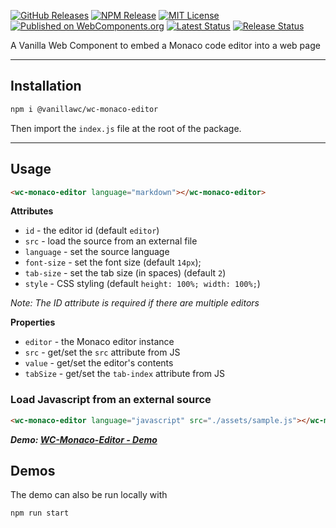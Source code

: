 [![GitHub Releases](https://badgen.net/github/tag/vanillawc/wc-monaco-editor)](https://github.com/vanillawc/wc-monaco-editor/releases)
[![NPM Release](https://badgen.net/npm/v/@vanillawc/wc-monaco-editor)](https://www.npmjs.com/package/@vanillawc/wc-monaco-editor)
[![MIT License](https://badgen.net/github/license/vanillawc/wc-monaco-editor)](https://raw.githubusercontent.com/vanillawc/wc-monaco-editor/master/LICENSE)
[![Published on WebComponents.org](https://img.shields.io/badge/webcomponents.org-published-blue.svg)](https://www.webcomponents.org/element/vanillawc/wc-monaco-editor)
[![Latest Status](https://github.com/vanillawc/wc-monaco-editor/workflows/Latest/badge.svg)](https://github.com/vanillawc/wc-monaco-editor/actions)
[![Release Status](https://github.com/vanillawc/wc-monaco-editor/workflows/Release/badge.svg)](https://github.com/vanillawc/wc-monaco-editor/actions)
<!-- [![Bundlephobia](https://badgen.net/bundlephobia/minzip/@vanillawc/wc-monaco-editor)](https://bundlephobia.com/result?p=@vanillawc/wc-monaco-editor) -->

A Vanilla Web Component to embed a Monaco code editor into a web page

-----

## Installation

```sh
npm i @vanillawc/wc-monaco-editor
```

Then import the `index.js` file at the root of the package.

-----

## Usage

```html
<wc-monaco-editor language="markdown"></wc-monaco-editor>
```

**Attributes**

- `id` - the editor id (default `editor`)
- `src` - load the source from an external file
- `language` - set the source language
- `font-size` - set the font size (default `14px`);
- `tab-size` - set the tab size (in spaces) (default `2`)
- `style` - CSS styling (default `height: 100%; width: 100%;`)

*Note: The ID attribute is required if there are multiple editors*

**Properties**

- `editor` - the Monaco editor instance
- `src` - get/set the `src` attribute from JS
- `value` - get/set the editor's contents
- `tabSize` - get/set the `tab-index` attribute from JS

### Load Javascript from an external source

```html
<wc-monaco-editor language="javascript" src="./assets/sample.js"></wc-monaco-editor>
```

***Demo: [WC-Monaco-Editor - Demo][]***

## Demos

The demo can also be run locally with

```sh
npm run start
```

[WC-Monaco-Editor - Demo]: https://vanillawc.github.io/wc-monaco-editor/demo/index.html
